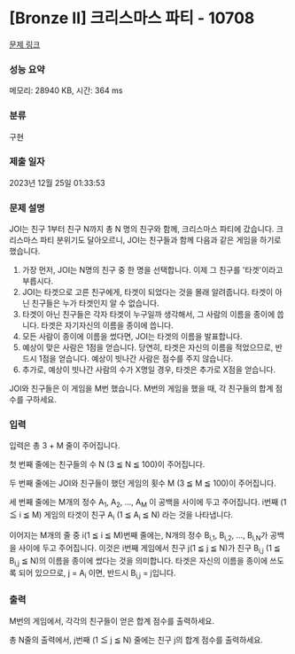 # [Bronze II] 크리스마스 파티 - 10708 

[문제 링크](https://www.acmicpc.net/problem/10708) 

### 성능 요약

메모리: 28940 KB, 시간: 364 ms

### 분류

구현

### 제출 일자

2023년 12월 25일 01:33:53

### 문제 설명

<p>JOI는 친구 1부터 친구 N까지 총 N 명의 친구와 함께, 크리스마스 파티에 갔습니다. 크리스마스 파티 분위기도 달아오르니, JOI는 친구들과 함께 다음과 같은 게임을 하기로 했습니다.</p>

<ol>
	<li>가장 먼저, JOI는 N명의 친구 중 한 명을 선택합니다. 이제 그 친구를 '타겟'이라고 부릅시다.</li>
	<li>JOI는 타겟으로 고른 친구에게, 타겟이 되었다는 것을 몰래 알려줍니다. 타겟이 아닌 친구들은 누가 타겟인지 알 수 없습니다.</li>
	<li>타겟이 아닌 친구들은 각자 타겟이 누구일까 생각해서, 그 사람의 이름을 종이에 씁니다. 타겟은 자기자신의 이름을 종이에 씁니다.</li>
	<li>모든 사람이 종이에 이름을 썼다면, JOI는 타겟의 이름을 발표합니다.</li>
	<li>예상이 맞은 사람은 1점을 얻습니다. 당연히, 타겟은 자신의 이름을 적었으므로, 반드시 1점을 얻습니다. 예상이 빗나간 사람은 점수를 주지 않습니다.</li>
	<li>추가로, 예상이 빗나간 사람의 수가 X명일 경우, 타겟은 추가로 X점을 얻습니다.</li>
</ol>

<div> JOI와 친구들은 이 게임을 M번 했습니다. M번의 게임을 했을 때, 각 친구들의 합계 점수를 구하세요.</div>

### 입력 

 <p>입력은 총 3 + M 줄이 주어집니다.</p>

<p>첫 번째 줄에는 친구들의 수 N (3 ≦ N ≦ 100)이 주어집니다.</p>

<p>두 번째 줄에는 JOI와 친구들이 했던 게임의 횟수 M (3 ≦ M ≦ 100)이 주어집니다.</p>

<p>세 번째 줄에는 M개의 정수 A<sub>1</sub>, A<sub>2</sub>, ...,  A<sub>M</sub> 이 공백을 사이에 두고 주어집니다. i번째 (1 ≦ i ≦ M) 게임의 타겟이 친구 A<sub>i</sub> (1 ≦ A<sub>i</sub> ≦ N) 라는 것을 나타냅니다.</p>

<p>이어지는 M개의 줄 중 i(1 ≦ i ≦ M)번째 줄에는, N개의 정수 B<sub>i,1</sub>, B<sub>i,2</sub>, ..., B<sub>i,N</sub>가 공백을 사이에 두고 주어집니다. 이것은 i번째 게임에서 친구 j(1 ≦ j ≦ N)가 친구 B<sub>i,j</sub> (1 ≦ B<sub>i,j</sub> ≦ N)의 이름을 종이에 썼다는 것을 의미합니다. 타겟은 자신의 이름을 종이에 쓰도록 되어 있으므로, j = A<sub>i</sub> 이면, 반드시 B<sub>i,j</sub> = j입니다.</p>

### 출력 

 <p>M번의 게임에서, 각각의 친구들이 얻은 합계 점수를 출력하세요.</p>

<p>총 N줄의 출력에서,  j번째 (1 ≦ j ≦ N) 줄에는 친구 j의 합계 점수를 출력하세요.</p>

